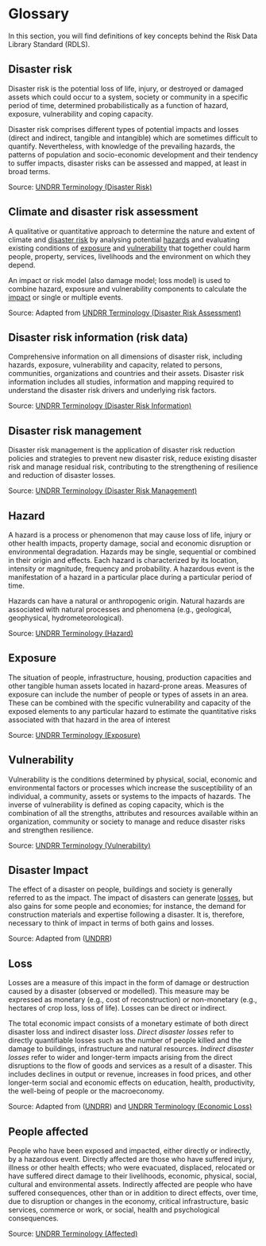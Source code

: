 <!-- https://hackmd.io/VGiOi2NmQDS2Eu9jgUGNwQ -->

# Glossary

In this section, you will find definitions of key concepts behind the Risk Data Library Standard (RDLS).

## Disaster risk

Disaster risk is the potential loss of life, injury, or destroyed or damaged assets which could occur to a system, society or community in a specific period of time, determined probabilistically as a function of hazard, exposure, vulnerability and coping capacity.

Disaster risk comprises different types of potential impacts and losses (direct and indirect, tangible and intangible) which are sometimes difficult to quantify. Nevertheless, with knowledge of the prevailing hazards, the patterns of population and socio-economic development and their tendency to suffer impacts, disaster risks can be assessed and mapped, at least in broad terms.

Source: [UNDRR Terminology (Disaster Risk)](https://www.undrr.org/terminology/disaster-risk)

## Climate and disaster risk assessment

A qualitative or quantitative approach to determine the nature and extent of climate and [disaster risk](#disaster-risk) by analysing potential [hazards](#hazard) and evaluating existing conditions of [exposure](#exposure) and [vulnerability](#vulnerability) that together could harm people, property, services, livelihoods and the environment on which they depend.

An impact or risk model (also damage model; loss model) is used to combine hazard, exposure and vulnerability components to calculate the [impact](#disaster-impact) or single or multiple events.

Source: Adapted from [UNDRR Terminology (Disaster Risk Assessment)](https://www.undrr.org/terminology/disaster-risk-assessment)

## Disaster risk information (risk data)

Comprehensive information on all dimensions of disaster risk, including hazards, exposure, vulnerability and capacity, related to persons, communities, organizations and countries and their assets. Disaster risk information includes all studies, information and mapping required to understand the disaster risk drivers and underlying risk factors.

Source: [UNDRR Terminology (Disaster Risk Information)](https://www.undrr.org/terminology/disaster-risk-information)

## Disaster risk management

Disaster risk management is the application of disaster risk reduction policies and strategies to prevent new disaster risk, reduce existing disaster risk and manage residual risk, contributing to the strengthening of resilience and reduction of disaster losses.

Source: [UNDRR Terminology (Disaster Risk Management)](https://www.undrr.org/terminology/disaster-risk-management)

## Hazard

A hazard is a process or phenomenon that may cause loss of life, injury or other health impacts, property damage, social and economic disruption or environmental degradation.  Hazards may be single, sequential or combined in their origin and effects. Each hazard is characterized by its location, intensity or magnitude, frequency and probability. A hazardous event is the manifestation of a hazard in a particular place during a particular period of time.

Hazards can have a natural or anthropogenic origin. Natural hazards are associated with natural processes and phenomena (e.g., geological, geophysical, hydrometeorological).

Source: [UNDRR Terminology (Hazard)](https://www.undrr.org/terminology/hazard)

## Exposure

The situation of people, infrastructure, housing, production capacities and other tangible human assets located in hazard-prone areas. Measures of exposure can include the number of people or types of assets in an area. These can be combined with the specific vulnerability and capacity of the exposed elements to any particular hazard to estimate the quantitative risks associated with that hazard in the area of interest

Source: [UNDRR Terminology (Exposure)](https://www.undrr.org/terminology/exposure)

## Vulnerability

Vulnerability is the conditions determined by physical, social, economic and environmental factors or processes which increase the susceptibility of an individual, a community, assets or systems to the impacts of hazards. The inverse of vulnerability is defined as coping capacity, which is the combination of all the strengths, attributes and resources available within an organization, community or society to manage and reduce disaster risks and strengthen resilience.

Source: [UNDRR Terminology (Vulnerability)](https://www.undrr.org/terminology/vulnerability)

## Disaster Impact

The effect of a disaster on people, buildings and society is generally referred to as the impact. The impact of disasters can generate [losses](#loss), but also gains for some people and economies; for instance, the demand for construction materials and expertise following a disaster. It is, therefore, necessary to think of impact in terms of both gains and losses.

Source: Adapted from ([UNDRR](https://www.undrr.org/terminology/disaster))

## Loss

Losses are a measure of this impact in the form of damage or destruction caused by a disaster (observed or modelled). This measure may be expressed as monetary (e.g., cost of reconstruction) or non-monetary (e.g., hectares of crop loss, loss of life). Losses can be direct or indirect.

The total economic impact consists of a monetary estimate of both direct disaster loss and indirect disaster loss. _Direct disaster losses_ refer to directly quantifiable losses such as the number of people killed and the damage to buildings, infrastructure and natural resources. _Indirect disaster losses_ refer to wider and longer-term impacts arising from the direct disruptions to the flow of goods and services as a result of a disaster. This includes declines in output or revenue, increases in food prices, and other longer-term social and economic effects on education, health, productivity, the well-being of people or the macroeconomy.

Source: Adapted from ([UNDRR](https://www.preventionweb.net/understanding-disaster-risk/key-concepts/direct-indirect-losses))
and [UNDRR Terminology (Economic Loss)](https://www.undrr.org/terminology/economic-loss)

## People affected

People who have been exposed and impacted, either directly or indirectly, by a hazardous event. Directly affected are those who have suffered injury, illness or other health effects; who were evacuated, displaced, relocated or have suffered direct damage to their livelihoods, economic, physical, social, cultural and environmental assets. Indirectly affected are people who have suffered consequences, other than or in addition to direct effects, over time, due to disruption or changes in the economy, critical infrastructure, basic services, commerce or work, or social, health and psychological consequences.

Source: [UNDRR Terminology (Affected)](https://www.undrr.org/terminology/affected)
